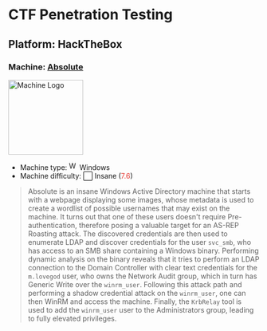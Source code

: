 # CTF Penetration Testing

## Platform: HackTheBox

### Machine: [Absolute](https://www.hackthebox.com/machines/Absolute)

<img src="https://labs.hackthebox.com/storage/avatars/d5dbb09284d3265d91f50eb4ad32fee2.png" alt="Machine Logo" width="150"/>

- Machine type: <img src="https://hackmyvm.eu/img/windows.png" alt="Windows" width="17"/> Windows
- Machine difficulty: ⬜ Insane (<span style="color:#e63c35;">7.6</span>)

> Absolute is an insane Windows Active Directory machine that starts with a webpage displaying some images, whose metadata is used to create a wordlist of possible usernames that may exist on the machine. It turns out that one of these users doesn't require Pre-authentication, therefore posing a valuable target for an AS-REP Roasting attack. The discovered credentials are then used to enumerate LDAP and discover credentials for the user `svc_smb`, who has access to an SMB share containing a Windows binary. Performing dynamic analysis on the binary reveals that it tries to perform an LDAP connection to the Domain Controller with clear text credentials for the `m.lovegod` user, who owns the Network Audit group, which in turn has Generic Write over the `winrm_user`. Following this attack path and performing a shadow credential attack on the `winrm_user`, one can then WinRM and access the machine. Finally, the `KrbRelay` tool is used to add the `winrm_user` user to the Administrators group, leading to fully elevated privileges.
>
> 
